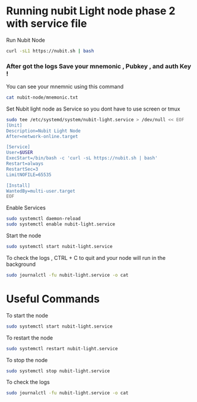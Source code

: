 # Running nubit Light node phase 2 with service file

Run Nubit Node
```bash
curl -sL1 https://nubit.sh | bash
```

### After got the logs Save your mnemonic , Pubkey , and auth Key !

You can see your mnemnic using this command 
```bash
cat nubit-node/mnemonic.txt
```

Set Nubit light node as Service so you dont have to use screen or tmux

```bash
sudo tee /etc/systemd/system/nubit-light.service > /dev/null << EOF
[Unit]
Description=Nubit Light Node
After=network-online.target

[Service]
User=$USER
ExecStart=/bin/bash -c 'curl -sL https://nubit.sh | bash'
Restart=always
RestartSec=3
LimitNOFILE=65535

[Install]
WantedBy=multi-user.target
EOF
```

Enable Services
```bash
sudo systemctl daemon-reload
sudo systemctl enable nubit-light.service
```
Start the node 
```bash
sudo systemctl start nubit-light.service
```

To check the logs , CTRL + C to quit and your node will run in the background
```bash
sudo journalctl -fu nubit-light.service -o cat
```


# Useful Commands 

To start the node 
```bash
sudo systemctl start nubit-light.service
```

To restart the node 
```bash
sudo systemctl restart nubit-light.service
```
To stop the node

```bash
sudo systemctl stop nubit-light.service
```
To check the logs 
```bash
sudo journalctl -fu nubit-light.service -o cat
```
